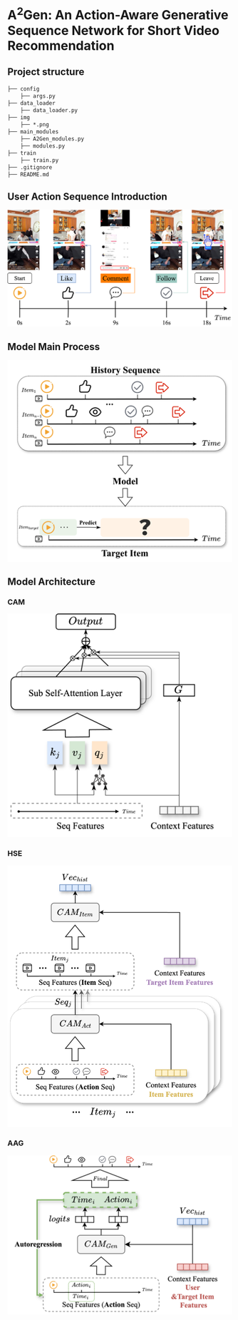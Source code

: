 # A<sup>2</sup>Gen: An Action-Aware Generative Sequence Network for Short Video Recommendation

## Project structure
```
├── config
    ├── args.py
├── data_loader
    ├── data_loader.py
├── img
    ├── *.png
├── main_modules
    ├── A2Gen_modules.py
    ├── modules.py
├── train
    ├── train.py
├── .gitignore
├── README.md
```

## User Action Sequence Introduction
<img alt="img/intro.png" src="img/intro_v2.png" width="600"/>


## Model Main Process

<img alt="img/img.png" src="img/main_process.png" width="600"/>


## Model Architecture

### CAM

<img alt="img/cam.png" src="img/cam.png" width="600"/>

### HSE

<img alt="img/hse.png" src="img/hse.png" width="600"/>

### AAG

<img alt="img/agen.png" src="img/agen.png" width="600"/>

